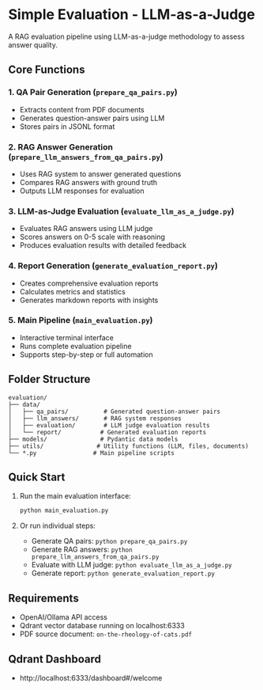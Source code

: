 # Simple Evaluation - LLM-as-a-Judge

A RAG evaluation pipeline using LLM-as-a-judge methodology to assess answer quality.

## Core Functions

### 1. QA Pair Generation (`prepare_qa_pairs.py`)
- Extracts content from PDF documents
- Generates question-answer pairs using LLM
- Stores pairs in JSONL format

### 2. RAG Answer Generation (`prepare_llm_answers_from_qa_pairs.py`)
- Uses RAG system to answer generated questions
- Compares RAG answers with ground truth
- Outputs LLM responses for evaluation

### 3. LLM-as-Judge Evaluation (`evaluate_llm_as_a_judge.py`)
- Evaluates RAG answers using LLM judge
- Scores answers on 0-5 scale with reasoning
- Produces evaluation results with detailed feedback

### 4. Report Generation (`generate_evaluation_report.py`)
- Creates comprehensive evaluation reports
- Calculates metrics and statistics
- Generates markdown reports with insights

### 5. Main Pipeline (`main_evaluation.py`)
- Interactive terminal interface
- Runs complete evaluation pipeline
- Supports step-by-step or full automation

## Folder Structure

```
evaluation/
├── data/
│   ├── qa_pairs/          # Generated question-answer pairs
│   ├── llm_answers/       # RAG system responses
│   ├── evaluation/        # LLM judge evaluation results
│   └── report/           # Generated evaluation reports
├── models/               # Pydantic data models
├── utils/               # Utility functions (LLM, files, documents)
└── *.py                # Main pipeline scripts
```

## Quick Start

1. Run the main evaluation interface:
   ```bash
   python main_evaluation.py
   ```

2. Or run individual steps:
   - Generate QA pairs: `python prepare_qa_pairs.py`
   - Generate RAG answers: `python prepare_llm_answers_from_qa_pairs.py`
   - Evaluate with LLM judge: `python evaluate_llm_as_a_judge.py`
   - Generate report: `python generate_evaluation_report.py`

## Requirements

- OpenAI/Ollama API access
- Qdrant vector database running on localhost:6333
- PDF source document: `on-the-rheology-of-cats.pdf`

## Qdrant Dashboard

- http://localhost:6333/dashboard#/welcome